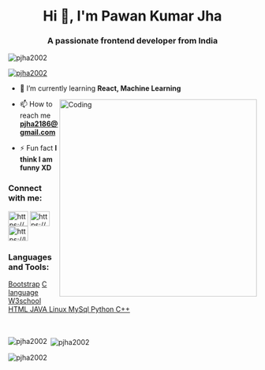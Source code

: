 <h1 align="center">Hi 👋, I'm Pawan Kumar Jha</h1>
<h3 align="center">A passionate frontend developer from India</h3>

<p align="left"> <img src="https://komarev.com/ghpvc/?username=pjha2002&label=Profile%20views&color=0e75b6&style=flat" alt="pjha2002" /> </p>
<p align="left"> <a href="https://github.com/ryo-ma/github-profile-trophy"><img src="https://github-profile-trophy.vercel.app/?username=pjha2002" alt="pjha2002" /></a> </p>

- 🌱 I’m currently learning **React, Machine Learning**

<img align="right" alt="Coding" width="400" src="https://cdn.dribbble.com/users/2646423/screenshots/5507196/computer.gif" >

- 📫 How to reach me **pjha2186@gmail.com**

- ⚡ Fun fact **I think I am funny XD**

<h3 align="left">Connect with me:</h3>
<p align="left">

<a href="https://www.linkedin.com/in/pjha2186/" target="blank"><img align="center" src="https://raw.githubusercontent.com/rahuldkjain/github-profile-readme-generator/master/src/images/icons/Social/linked-in-alt.svg" alt="https://www.linkedin.com/in/pjha2186/" height="30" width="40" /></a>
<a href="https://www.hackerrank.com/pjha2186" target="blank"><img align="center" src="https://raw.githubusercontent.com/rahuldkjain/github-profile-readme-generator/master/src/images/icons/Social/hackerrank.svg" alt="https://www.hackerrank.com/pjha2186" height="30" width="40" /></a>
<a href="https://leetcode.com/pjha2186/" target="blank"><img align="center" src="https://raw.githubusercontent.com/rahuldkjain/github-profile-readme-generator/master/src/images/icons/Social/leet-code.svg" alt="https://leetcode.com/pjha2186/" height="30" width="40" /></a>


<h3 align="left">Languages and Tools:</h3>
<p align="left"> <a href="https://getbootstrap.com" target="_blank" rel="noreferrer"> Bootstrap</a> 
<a href="https://www.cprogramming.com/" target="_blank" rel="noreferrer"> C language </a>
 <a href="https://www.w3schools.com/cpp/" target="_blank" rel="noreferrer"> W3school </a> 
  <a href="https://www.w3.org/html/" target="_blank" rel="noreferrer"> HTML </a>
  <a href="https://www.java.com" target="_blank" rel="noreferrer">JAVA </a> 
  <a href="https://developer.mozilla.org/en-US/docs/Web/JavaScript" target="_blank" rel="noreferrer"> <JavaScript </a> 
  <a href="https://www.linux.org/" target="_blank" rel="noreferrer"> Linux </a> 
  <a href="https://www.mysql.com/" target="_blank" rel="noreferrer"> MySql </a>
  <a href="https://www.python.org" target="_blank" rel="noreferrer"> Python </a>
    <a href="https://www.python.org" target="_blank" rel="noreferrer"> C++ </a>
    <br>
    <br>
    <br>

<p><img align="left" src="https://github-readme-stats.vercel.app/api/top-langs?username=pjha2002&show_icons=true&locale=en&layout=compact" alt="pjha2002" /></p>

<p>&nbsp;<img align="center" src="https://github-readme-stats.vercel.app/api?username=pjha2002&show_icons=true&locale=en" alt="pjha2002" /></p>
<p><img align="center" src="https://github-readme-streak-stats.herokuapp.com/?user=pjha2002&" alt="pjha2002" /></p>

